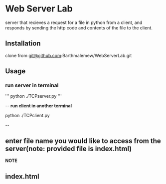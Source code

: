 # Web Server Lab
server that recieves a request for a file in python from a client,
and responds by sending the http code and contents of the file to the client. 

## Installation
clone from git@github.com:Barthmalemew/WebServerLab.git

## Usage

### run server in terminal
'''
python ./TCPserver.py
'''

--
**run client in another terminal**

python ./TCPclient.py

--

enter file name you would like to access from the server(note: provided file is index.html)
--
**NOTE**

index.html
--


